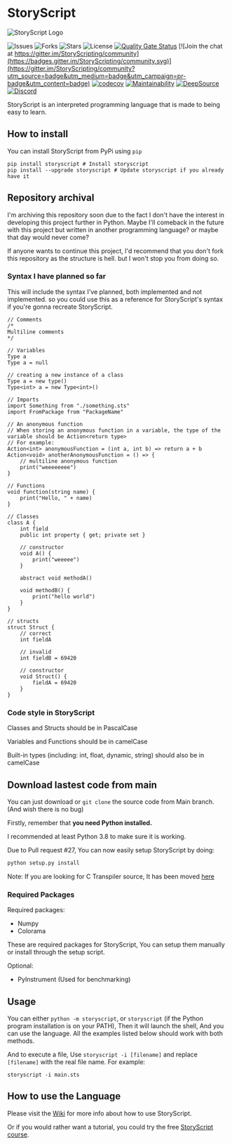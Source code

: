 # StoryScript

![StoryScript Logo](https://github.com/lines-of-codes/StoryScript/blob/be67a0b872783b78378dc3ac0969fb1111cb3e0f/StoryScript.png)

![Issues](https://img.shields.io/github/issues/lines-of-codes/StoryScript)
![Forks](https://img.shields.io/github/forks/lines-of-codes/StoryScript)
![Stars](https://img.shields.io/github/stars/lines-of-codes/StoryScript)
![License](https://img.shields.io/github/license/lines-of-codes/StoryScript)
[![Quality Gate Status](https://sonarcloud.io/api/project_badges/measure?project=StoryScriptorg_StoryScript&metric=alert_status)](https://sonarcloud.io/dashboard?id=StoryScriptorg_StoryScript)
[![Join the chat at https://gitter.im/StoryScripting/community](https://badges.gitter.im/StoryScripting/community.svg)](https://gitter.im/StoryScripting/community?utm_source=badge&utm_medium=badge&utm_campaign=pr-badge&utm_content=badge)
[![codecov](https://codecov.io/gh/StoryScriptorg/StoryScript/branch/main/graph/badge.svg?token=BWC521L4X5)](https://codecov.io/gh/StoryScriptorg/StoryScript)
[![Maintainability](https://api.codeclimate.com/v1/badges/808f1a45d594387472eb/maintainability)](https://codeclimate.com/github/StoryScriptorg/StoryScript/maintainability)
[![DeepSource](https://deepsource.io/gh/StoryScriptorg/StoryScript.svg/?label=active+issues&show_trend=true&token=5Ju5wGtlKSj6HZrmU7HnIA72)](https://deepsource.io/gh/StoryScriptorg/StoryScript/?ref=repository-badge)
[![Discord](https://img.shields.io/discord/879964500151914526)](https://discord.gg/2ymyB4n6Ad)

StoryScript is an interpreted programming language that is made to being easy to learn.

## How to install
You can install StoryScript from PyPi using `pip`

```
pip install storyscript # Install storyscript
pip install --upgrade storyscript # Update storyscript if you already have it
```

## Repository archival
I'm archiving this repository soon due to the fact I don't have the interest in developing this project further in Python. Maybe I'll comeback in the future with this project but written in another programming language? or maybe that day would never come?

If anyone wants to continue this project, I'd recommend that you don't fork this repository as the structure is hell.
but I won't stop you from doing so.

### Syntax I have planned so far
This will include the syntax I've planned, both implemented and not implemented.
so you could use this as a reference for StoryScript's syntax if you're gonna recreate StoryScript.

```
// Comments
/*
Multiline comments
*/

// Variables
Type a
Type a = null

// creating a new instance of a class
Type a = new type()
Type<int> a = new Type<int>()

// Imports
import Something from "./something.sts"
import FromPackage from "PackageName"

// An anonymous function
// When storing an anonymous function in a variable, the type of the variable should be Action<return type>
// For example:
Action<int> anonymousFunction = (int a, int b) => return a + b
Action<void> anotherAnonymousFunction = () => {
    // multiline anonymous function
    print("weeeeeeee")
}

// Functions
void function(string name) {
    print("Hello, " + name)
}

// Classes
class A {
    int field
    public int property { get; private set }
    
    // constructor
    void A() {
        print("weeeee")
    }
    
    abstract void methodA()
    
    void methodB() {
        print("hello world")
    }
}

// structs
struct Struct {
    // correct
    int fieldA
    
    // invalid
    int fieldB = 69420
    
    // constructor
    void Struct() {
        fieldA = 69420
    }
}
```

### Code style in StoryScript
Classes and Structs should be in PascalCase

Variables and Functions should be in camelCase

Built-in types (including: int, float, dynamic, string) should also be in camelCase

## Download lastest code from main

You can just download or `git clone` the source code from Main branch. \(And wish there is no bug\)

Firstly, remember that **you need Python installed.**

I recommended at least Python 3.8 to make sure it is working.

Due to Pull request #27, You can now easily setup StoryScript by doing:
```bash
python setup.py install
```

Note: If you are looking for C Transpiler source, It has been moved [here](https://github.com/StoryScriptorg/StoryScript-CTranspiler/)

### Required Packages
Required packages:
- Numpy
- Colorama

These are required packages for StoryScript, You can setup them manually or install through the setup script.

Optional:
- PyInstrument (Used for benchmarking)

## Usage
You can either `python -m storyscript`, or `storyscript` (if the Python program installation is on your PATH), Then it will launch the shell, And you can use the language.
All the examples listed below should work with both methods.

And to execute a file, Use `storyscript -i [filename]` and replace `[filename]` with the real file name. For example:

```text
storyscript -i main.sts
```

## How to use the Language

Please visit the [Wiki](https://github.com/StoryScriptOrg/StoryScript/wiki) for more info about how to use StoryScript. 

Or if you would rather want a tutorial, you could try the free [StoryScript course](https://github.com/StoryScriptOrg/StoryScriptCourse).
